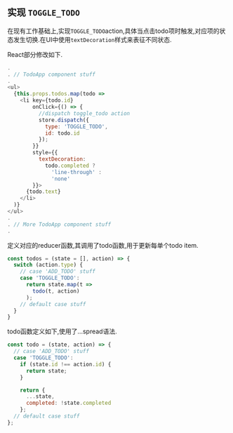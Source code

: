 
## 实现 `TOGGLE_TODO`

在现有工作基础上,实现`TOGGLE_TODO`action,具体当点击todo项时触发,对应项的状态发生切换.在UI中使用`textDecoration`样式来表征不同状态.

React部分修改如下.

```Javascript
.
. // TodoApp component stuff
.
<ul>
  {this.props.todos.map(todo =>
    <li key={todo.id}
        onClick={() => {
          //dispatch toggle_todo action
          store.dispatch({
            type: 'TOGGLE_TODO',
            id: todo.id
          });
        }}
        style={{
          textDecoration:
            todo.completed ?
              'line-through' :
              'none'
        }}>
      {todo.text}
    </li>
  )}
</ul>
.
. // More TodoApp component stuff
.
```

定义对应的reducer函数,其调用了todo函数,用于更新每单个todo item.

```JavaScript
const todos = (state = [], action) => {
  switch (action.type) {
    // case 'ADD_TODO' stuff
    case 'TOGGLE_TODO':
      return state.map(t =>
        todo(t, action)
      );
    // default case stuff
  }
}
```

todo函数定义如下,使用了...spread语法.

```JavaScript
const todo = (state, action) => {
  // case 'ADD_TODO' stuff
  case 'TOGGLE_TODO':
    if (state.id !== action.id) {
      return state;
    }

    return {
      ...state,
      completed: !state.completed
    };
  // default case stuff
};
```
